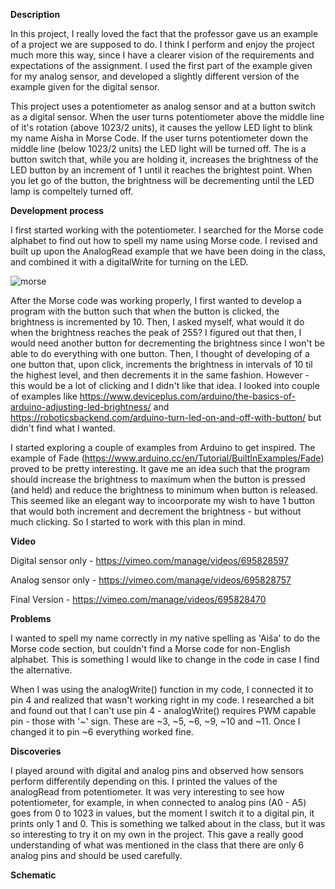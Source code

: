 **Description**

In this project, I really loved the fact that the professor gave us an example of a project we are supposed to do. I think I perform and enjoy the project much more this way, since I have a clearer vision of the requirements and expectations of the assignment. I used the first part of the example given for my analog sensor, and developed a slightly different version of the example given for the digital sensor. 

This project uses a potentiometer as analog sensor and at a button switch as a digital sensor. When the user turns potentiometer above the middle line of it's rotation (above 1023/2 units), it causes the yellow LED light to blink my name Aisha in Morse Code. If the user turns potentiometer down the middle line (below 1023/2 units) the LED light will be turned off. The is a button switch that, while you are holding it, increases the brightness of the LED button by an increment of 1 until it reaches the brightest point. When you let go of the button, the brightness will be decrementing until the LED lamp is compeltely turned off. 

**Development process**

I first started working with the potentiometer. I searched for the Morse code alphabet to find out how to spell my name using Morse code. I revised and built up upon the AnalogRead example that we have been doing in the class, and combined it with a digitalWrite for turning on the LED. 

![morse](https://user-images.githubusercontent.com/71720380/161603080-560e024a-b66c-46b0-9184-e90626083101.png)


After the Morse code was working properly, I first wanted to develop a program with the button such that when the button is clicked, the brightness is incremented by 10. Then, I asked myself, what would it do when the brightness reaches the peak of 255? I figured out that then, I would need another button for decrementing the brightness since I won't be able to do everything with one button. Then, I thought of developing of a one button that, upon click, increments the brightness in intervals of 10 til the highest level, and then decrements it in the same fashion. However - this would be a lot of clicking and I didn't like that idea. I looked into couple of examples like https://www.deviceplus.com/arduino/the-basics-of-arduino-adjusting-led-brightness/ and https://roboticsbackend.com/arduino-turn-led-on-and-off-with-button/ but didn't find what I wanted. 

I started exploring a couple of examples from Arduino to get inspired. The example of Fade (https://www.arduino.cc/en/Tutorial/BuiltInExamples/Fade) proved to be pretty interesting. It gave me an idea such that the program should increase the brightness to maximum when the button is pressed (and held) and reduce the brightness to minimum when button is released. This seemed like an elegant way to incoorporate my wish to have 1 button that would both increment and decrement the brightness - but without much clicking. So I started to work with this plan in mind. 


**Video**

Digital sensor only - https://vimeo.com/manage/videos/695828597

Analog sensor only - https://vimeo.com/manage/videos/695828757

Final Version - https://vimeo.com/manage/videos/695828470


**Problems**

I wanted to spell my name correctly in my native spelling as 'Aiša' to do the Morse code section, but couldn't find a Morse code for non-English alphabet. This is something I would like to change in the code in case I find the alternative.  

When I was using the analogWrite() function in my code, I connected it to pin 4 and realized that wasn't working right in my code. I researched a bit and found out that I can't use pin 4 -  analogWrite() requires PWM capable pin - those with '~' sign. These are ~3, ~5, ~6, ~9, ~10 and ~11. Once I changed it to pin ~6 everything worked fine. 

**Discoveries**

I played around with digital and analog pins and observed how sensors perform differentily depending on this. I printed the values of the analogRead from potentiometer. It was very interesting to see how potentiometer, for example, in when connected to analog pins (A0 - A5) goes from 0 to 1023 in values, but the moment I switch it to a digital pin, it prints only 1 and 0. This is something we talked about in the class, but it was so interesting to try it on my own in the project. This gave a really good understanding of what was mentioned in the class that there are only 6 analog pins and should be used carefully. 

**Schematic**
